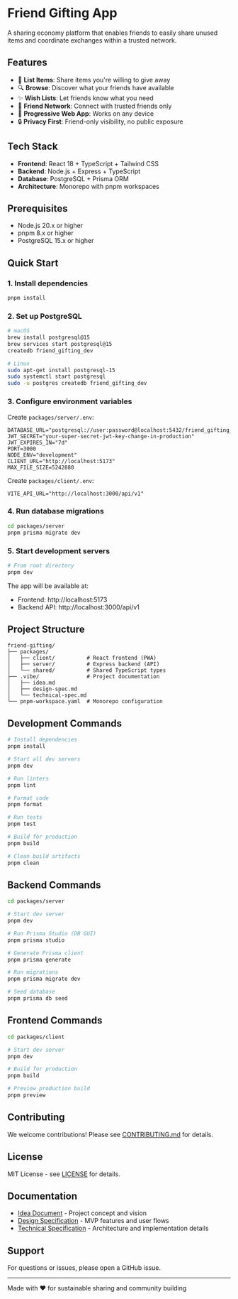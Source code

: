 # Friend Gifting App

A sharing economy platform that enables friends to easily share unused items and coordinate exchanges within a trusted network.

## Features

- 🎁 **List Items**: Share items you're willing to give away
- 🔍 **Browse**: Discover what your friends have available
- ✨ **Wish Lists**: Let friends know what you need
- 👥 **Friend Network**: Connect with trusted friends only
- 📱 **Progressive Web App**: Works on any device
- 🔒 **Privacy First**: Friend-only visibility, no public exposure

## Tech Stack

- **Frontend**: React 18 + TypeScript + Tailwind CSS
- **Backend**: Node.js + Express + TypeScript
- **Database**: PostgreSQL + Prisma ORM
- **Architecture**: Monorepo with pnpm workspaces

## Prerequisites

- Node.js 20.x or higher
- pnpm 8.x or higher
- PostgreSQL 15.x or higher

## Quick Start

### 1. Install dependencies

```bash
pnpm install
```

### 2. Set up PostgreSQL

```bash
# macOS
brew install postgresql@15
brew services start postgresql@15
createdb friend_gifting_dev

# Linux
sudo apt-get install postgresql-15
sudo systemctl start postgresql
sudo -u postgres createdb friend_gifting_dev
```

### 3. Configure environment variables

Create `packages/server/.env`:

```env
DATABASE_URL="postgresql://user:password@localhost:5432/friend_gifting_dev"
JWT_SECRET="your-super-secret-jwt-key-change-in-production"
JWT_EXPIRES_IN="7d"
PORT=3000
NODE_ENV="development"
CLIENT_URL="http://localhost:5173"
MAX_FILE_SIZE=5242880
```

Create `packages/client/.env`:

```env
VITE_API_URL="http://localhost:3000/api/v1"
```

### 4. Run database migrations

```bash
cd packages/server
pnpm prisma migrate dev
```

### 5. Start development servers

```bash
# From root directory
pnpm dev
```

The app will be available at:
- Frontend: http://localhost:5173
- Backend API: http://localhost:3000/api/v1

## Project Structure

```
friend-gifting/
├── packages/
│   ├── client/          # React frontend (PWA)
│   ├── server/          # Express backend (API)
│   └── shared/          # Shared TypeScript types
├── .vibe/               # Project documentation
│   ├── idea.md
│   ├── design-spec.md
│   └── technical-spec.md
└── pnpm-workspace.yaml  # Monorepo configuration
```

## Development Commands

```bash
# Install dependencies
pnpm install

# Start all dev servers
pnpm dev

# Run linters
pnpm lint

# Format code
pnpm format

# Run tests
pnpm test

# Build for production
pnpm build

# Clean build artifacts
pnpm clean
```

## Backend Commands

```bash
cd packages/server

# Start dev server
pnpm dev

# Run Prisma Studio (DB GUI)
pnpm prisma studio

# Generate Prisma client
pnpm prisma generate

# Run migrations
pnpm prisma migrate dev

# Seed database
pnpm prisma db seed
```

## Frontend Commands

```bash
cd packages/client

# Start dev server
pnpm dev

# Build for production
pnpm build

# Preview production build
pnpm preview
```

## Contributing

We welcome contributions! Please see [CONTRIBUTING.md](CONTRIBUTING.md) for details.

## License

MIT License - see [LICENSE](LICENSE) for details.

## Documentation

- [Idea Document](.vibe/idea.md) - Project concept and vision
- [Design Specification](.vibe/design-spec.md) - MVP features and user flows
- [Technical Specification](.vibe/technical-spec.md) - Architecture and implementation details

## Support

For questions or issues, please open a GitHub issue.

---

Made with ❤️ for sustainable sharing and community building
